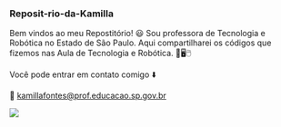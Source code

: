 ### Reposit-rio-da-Kamilla
Bem vindos ao meu Repostitório! 😃 
Sou professora de Tecnologia e Robótica no Estado de São Paulo.
Aqui compartilharei os códigos que fizemos nas Aula de Tecnologia e Robótica. 📓🖥️🖱️

Você pode entrar em contato comigo ⬇️

📧 kamillafontes@prof.educacao.sp.gov.br

![](https://encrypted-tbn0.gstatic.com/images?q=tbn:ANd9GcTB8qbG_hr47MrY42meaXI0PkmuQS-4YRM1cg&)
